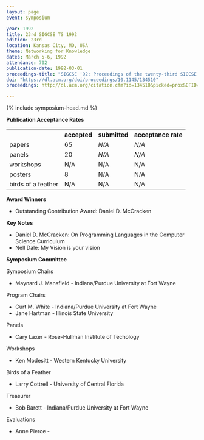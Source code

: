 ```yaml
---
layout: page
event: symposium

year: 1992
title: 23rd SIGCSE TS 1992
edition: 23rd
location: Kansas City, MO, USA
theme: Networking for Knowledge
dates: March 5-6, 1992
attendance: 702
publication-date: 1992-03-01
proceedings-title: "SIGCSE '92: Proceedings of the twenty-third SIGCSE Technical Symposium on Computer Science Education"
doi: "https://dl.acm.org/doi/proceedings/10.1145/134510"
proceedings: http://dl.acm.org/citation.cfm?id=134510&picked=prox&CFID=49859842&CFTOKEN=46882798

---
```


{% include symposium-head.md %}



**Publication Acceptance Rates**

 <table class="table table-hover table-sm"><tbody><tr><th></th>
<th>accepted</th>
<th>submitted</th>
<th>acceptance rate</th>
</tr><tr><td>papers</td>
<td>65</td>
<td><i>N/A</i></td>
<td><i>N/A</i></td>
</tr><tr><td>panels</td>
<td>20</td>
<td><i>N/A</i></td>
<td><i>N/A</i></td>
</tr><tr><td>workshops</td>
<td>N/A</td>
<td>N/A</td>
<td>N/A</td>
</tr><tr><td>posters</td>
<td>8</td>
<td>N/A</td>
<td>N/A</td>
</tr><tr><td>birds of a feather</td>
<td>N/A</td>
<td>N/A</td>
<td>N/A</td>
</tr></tbody></table>

**Award Winners**

-   Outstanding Contribution Award: Daniel D. McCracken

**Key Notes**

-   Daniel D. McCracken: On Programming Languages in the Computer
    Science Curriculum
-   Nell Dale: My Vision is your vision

**Symposium Committee**

Symposium Chairs

-   Maynard J. Mansfield - Indiana/Purdue University at Fort Wayne

Program Chairs

-   Curt M. White - Indiana/Purdue University at Fort Wayne
-   Jane Hartman - Illinois State University

Panels

-   Cary Laxer - Rose-Hullman Institute of Techology

Workshops

-   Ken Modesitt - Western Kentucky University

Birds of a Feather

-   Larry Cottrell - University of Central Florida

Treasurer

-   Bob Barett - Indiana/Purdue University at Fort Wayne

Evaluations

-   Anne Pierce -
